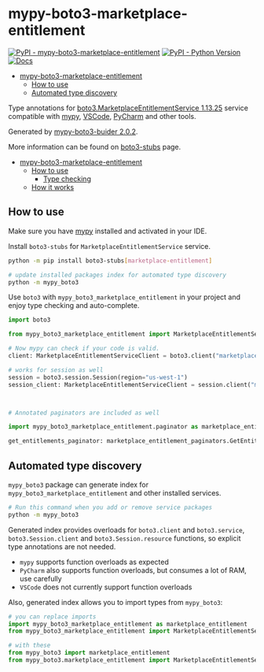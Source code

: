 # mypy-boto3-marketplace-entitlement

[![PyPI - mypy-boto3-marketplace-entitlement](https://img.shields.io/pypi/v/mypy-boto3-marketplace-entitlement.svg?color=blue)](https://pypi.org/project/mypy-boto3-marketplace-entitlement)
[![PyPI - Python Version](https://img.shields.io/pypi/pyversions/mypy-boto3-marketplace-entitlement.svg?color=blue)](https://pypi.org/project/mypy-boto3-marketplace-entitlement)
[![Docs](https://img.shields.io/readthedocs/mypy-boto3-builder.svg?color=blue)](https://mypy-boto3-builder.readthedocs.io/)

- [mypy-boto3-marketplace-entitlement](#mypy-boto3-marketplace-entitlement)
  - [How to use](#how-to-use)
  - [Automated type discovery](#automated-type-discovery)


Type annotations for
[boto3.MarketplaceEntitlementService 1.13.25](https://boto3.amazonaws.com/v1/documentation/api/1.13.25/reference/services/marketplace-entitlement.html#MarketplaceEntitlementService) service
compatible with [mypy](https://github.com/python/mypy), [VSCode](https://code.visualstudio.com/),
[PyCharm](https://www.jetbrains.com/pycharm/) and other tools.

Generated by [mypy-boto3-buider 2.0.2](https://github.com/vemel/mypy_boto3_builder).

More information can be found on [boto3-stubs](https://pypi.org/project/boto3-stubs/) page.

- [mypy-boto3-marketplace-entitlement](#mypy-boto3-marketplace-entitlement)
  - [How to use](#how-to-use)
    - [Type checking](#type-checking)
  - [How it works](#how-it-works)

## How to use

Make sure you have [mypy](https://github.com/python/mypy) installed and activated in your IDE.

Install `boto3-stubs` for `MarketplaceEntitlementService` service.

```bash
python -m pip install boto3-stubs[marketplace-entitlement]

# update installed packages index for automated type discovery
python -m mypy_boto3
```

Use `boto3` with `mypy_boto3_marketplace_entitlement` in your project and enjoy type checking and auto-complete.

```python
import boto3

from mypy_boto3_marketplace_entitlement import MarketplaceEntitlementServiceClient

# Now mypy can check if your code is valid.
client: MarketplaceEntitlementServiceClient = boto3.client("marketplace-entitlement")

# works for session as well
session = boto3.session.Session(region="us-west-1")
session_client: MarketplaceEntitlementServiceClient = session.client("marketplace-entitlement")



# Annotated paginators are included as well

import mypy_boto3_marketplace_entitlement.paginator as marketplace_entitlement_paginators

get_entitlements_paginator: marketplace_entitlement_paginators.GetEntitlementsPaginator = client.get_paginator("get_entitlements")
```

## Automated type discovery

`mypy_boto3` package can generate index for `mypy_boto3_marketplace_entitlement` and other installed services.

```bash
# Run this command when you add or remove service packages
python -m mypy_boto3
```

Generated index provides overloads for `boto3.client` and `boto3.service`,
`boto3.Session.client` and `boto3.Session.resource` functions,
so explicit type annotations are not needed.

- `mypy` supports function overloads as expected
- `PyCharm` also supports function overloads, but consumes a lot of RAM, use carefully
- `VSCode` does not currently support function overloads

Also, generated index allows you to import types from `mypy_boto3`:

```python
# you can replace imports
import mypy_boto3_marketplace_entitlement as marketplace_entitlement
from mypy_boto3_marketplace_entitlement import MarketplaceEntitlementServiceClient

# with these
from mypy_boto3 import marketplace_entitlement
from mypy_boto3.marketplace_entitlement import MarketplaceEntitlementServiceClient
```